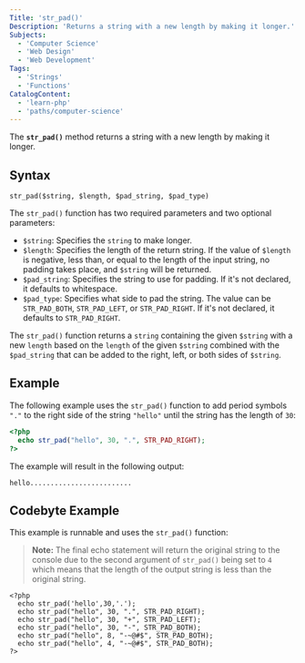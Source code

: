 ```yaml
---
Title: 'str_pad()'
Description: 'Returns a string with a new length by making it longer.'
Subjects:
  - 'Computer Science'
  - 'Web Design'
  - 'Web Development'
Tags:
  - 'Strings'
  - 'Functions'
CatalogContent:
  - 'learn-php'
  - 'paths/computer-science'
---
```


The **`str_pad()`** method returns a string with a new length by making it longer.

## Syntax

```pseudo
str_pad($string, $length, $pad_string, $pad_type)
```

The `str_pad()` function has two required parameters and two optional parameters:

- `$string`: Specifies the `string` to make longer.
- `$length`: Specifies the length of the return string. If the value of `$length` is negative, less than, or equal to the length of the input string, no padding takes place, and `$string` will be returned.
- `$pad_string`: Specifies the string to use for padding. If it's not declared, it defaults to whitespace.
- `$pad_type`: Specifies what side to pad the string. The value can be `STR_PAD_BOTH`, `STR_PAD_LEFT`, or `STR_PAD_RIGHT`. If it's not declared, it defaults to `STR_PAD_RIGHT`.

The `str_pad()` function returns a `string` containing the given `$string` with a new `length` based on the `length` of the given `$string` combined with the `$pad_string` that can be added to the right, left, or both sides of `$string`.


## Example

The following example uses the `str_pad()` function to add period symbols `"."` to the right side of the string `"hello"` until the string has the length of `30`:


```php
<?php
  echo str_pad("hello", 30, ".", STR_PAD_RIGHT);
?>
```

The example will result in the following output:

```shell
hello.........................
```

## Codebyte Example

This example is runnable and uses the `str_pad()` function:

> **Note:** The final echo statement will return the original string to the console due to the second argument of `str_pad()` being set to `4` which means that the length of the output string is less than the original string.

```codebyte/php
<?php
  echo str_pad('hello',30,'.');
  echo str_pad("hello", 30, ".", STR_PAD_RIGHT);
  echo str_pad("hello", 30, "+", STR_PAD_LEFT);
  echo str_pad("hello", 30, "-", STR_PAD_BOTH);
  echo str_pad("hello", 8, "-~@#$", STR_PAD_BOTH);
  echo str_pad("hello", 4, "-~@#$", STR_PAD_BOTH);
?>
```
